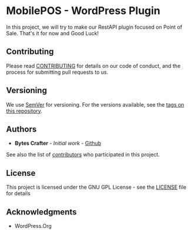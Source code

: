 # MobilePOS - WordPress Plugin

In this project, we will try to make our RestAPI plugin focused on Point of Sale. That's it for now and Good Luck!

## Contributing

Please read [CONTRIBUTING](CONTRIBUTING) for details on our code of conduct, and the process for submitting pull requests to us.

## Versioning

We use [SemVer](http://semver.org/) for versioning. For the versions available, see the [tags on this repository](https://github.com/BytesCrafter/MobilePOS-WP-Plugin/tags). 

## Authors

* **Bytes Crafter** - *Initial work* - [Github](https://github.com/BytesCrafter/MobilePOS-WP-Plugin.git)

See also the list of [contributors](https://github.com/BytesCrafter/MobilePOS-WP-Plugin/graphs/contributors) who participated in this project.

## License

This project is licensed under the GNU GPL License - see the [LICENSE](LICENSE) file for details

## Acknowledgments

* WordPress.Org